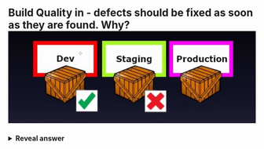 ## Build Quality in - defects should be fixed as soon as they are found. Why?<br><img src="../../../../../media/paste-b25ae3f0337aca258d34783ff296018d04996859.jpg">
<details>
<summary><b>Reveal answer</b></summary>
It's expensive for communications between dev and staging (e.g. testing team)<br><br>When defects are caught earlier, they are cheaper to fix!
</details>
